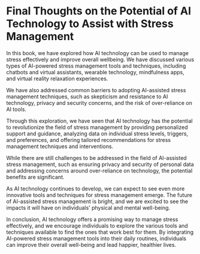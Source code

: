 Final Thoughts on the Potential of AI Technology to Assist with Stress Management
======================================================================================================

In this book, we have explored how AI technology can be used to manage stress effectively and improve overall wellbeing. We have discussed various types of AI-powered stress management tools and techniques, including chatbots and virtual assistants, wearable technology, mindfulness apps, and virtual reality relaxation experiences.

We have also addressed common barriers to adopting AI-assisted stress management techniques, such as skepticism and resistance to AI technology, privacy and security concerns, and the risk of over-reliance on AI tools.

Through this exploration, we have seen that AI technology has the potential to revolutionize the field of stress management by providing personalized support and guidance, analyzing data on individual stress levels, triggers, and preferences, and offering tailored recommendations for stress management techniques and interventions.

While there are still challenges to be addressed in the field of AI-assisted stress management, such as ensuring privacy and security of personal data and addressing concerns around over-reliance on technology, the potential benefits are significant.

As AI technology continues to develop, we can expect to see even more innovative tools and techniques for stress management emerge. The future of AI-assisted stress management is bright, and we are excited to see the impacts it will have on individuals' physical and mental well-being.

In conclusion, AI technology offers a promising way to manage stress effectively, and we encourage individuals to explore the various tools and techniques available to find the ones that work best for them. By integrating AI-powered stress management tools into their daily routines, individuals can improve their overall well-being and lead happier, healthier lives.

